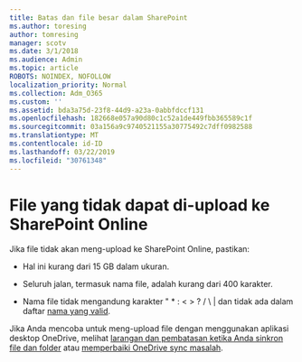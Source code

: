 ```yaml
---
title: Batas dan file besar dalam SharePoint
ms.author: toresing
author: tomresing
manager: scotv
ms.date: 3/1/2018
ms.audience: Admin
ms.topic: article
ROBOTS: NOINDEX, NOFOLLOW
localization_priority: Normal
ms.collection: Adm_O365
ms.custom: ''
ms.assetid: bda3a75d-23f8-44d9-a23a-0abbfdccf131
ms.openlocfilehash: 182668e057a90d80c1c52a1de449fbb365589c1f
ms.sourcegitcommit: 03a156a9c9740521155a30775492c7dff0982588
ms.translationtype: MT
ms.contentlocale: id-ID
ms.lasthandoff: 03/22/2019
ms.locfileid: "30761348"
---
```

# <a name="files-that-cant-be-uploaded-to-sharepoint-online"></a>File yang tidak dapat di-upload ke SharePoint Online

Jika file tidak akan meng-upload ke SharePoint Online, pastikan:
  
- Hal ini kurang dari 15 GB dalam ukuran.
    
- Seluruh jalan, termasuk nama file, adalah kurang dari 400 karakter.
    
- Nama file tidak mengandung karakter " \* : \< \> ? / \ | dan tidak ada dalam daftar [nama yang valid](https://go.microsoft.com/fwlink/?linkid=866430).
    
Jika Anda mencoba untuk meng-upload file dengan menggunakan aplikasi desktop OneDrive, melihat [larangan dan pembatasan ketika Anda sinkron file dan folder](http://go.microsoft.com/fwlink/p/?LinkID=717734) atau [memperbaiki OneDrive sync masalah](https://go.microsoft.com/fwlink/?linkid=866431).
  

